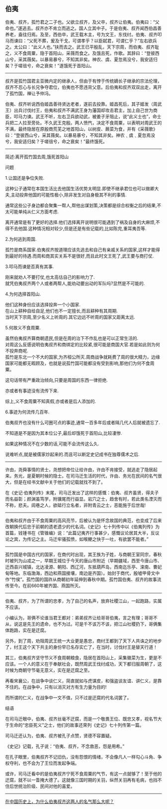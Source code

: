## 伯夷


伯夷、叔齐，孤竹君之二子也。父欲立叔齐，及父卒，叔齐让伯夷。伯夷曰：“父命也。”遂逃去。叔齐亦不肯立而逃之。国人立其中子。于是伯夷、叔齐闻西伯昌善养老，盍往归焉。及至，西伯卒，武王载木主，号为文王，东伐纣。伯夷、叔齐叩马而谏曰：“父死不葬，爰及干戈，可谓孝乎？以臣弑君，可谓仁乎？”左右欲兵之。太公曰：“此义人也。”扶而去之。武王已平殷乱，天下宗周，而伯夷、叔齐耻之，义不食周粟，隐于首阳山，采薇而食之。及饿且死，作歌。其辞曰：“登彼西山兮，采其薇矣。以暴易暴兮，不知其非矣。神农、虞、夏忽焉没兮，我安适归矣？于嗟徂兮，命之衰矣！”遂饿死于首阳山。

---

叔齐是孤竹国君主亚微内定的继承人，但由于有悖于传统嫡长子继承的宗法伦理，叔齐不忍心与长兄争夺君位，伯夷也不愿违背父意。后伯夷和叔齐双双出走，离开了孤竹国，禅让予仲冯。

伯夷、叔齐听说西伯姬昌善待贤达老者，遂前去投靠。姬昌死后，其子姬发（周武王）出兵讨伐纣王，伯夷和叔齐不满武王身为藩国却攻击君主，加上自己世为商臣，叩马力谏。武王不听，左右卫兵欲动武，被姜子牙阻止，说“此义士也”，命士兵把二人拉至旁处。不久武王克殷。两人愤忾，决定不食周粟，以表明对周武王的不满，最终隐居在原殷商荒芜之地首阳山，以树皮、蕨菜为食，并有《采薇歌》曰：“登彼西山兮，采其薇矣。以暴易暴兮，不知其非矣。神农﹑虞﹑夏忽焉没兮，我安适归矣？于嗟徂兮，命之衰矣！”最终饿死。

---

简述:离开孤竹国去周,饿死首阳山

问题

1.让国还是争位失败.

这种公子通常在本国生活比去他国生活优势太明显.即使不继承君位也可以做卿大夫,主动投奔他国的可能性极小,除非发生对自身极其不利的事情.

通常这些公子身边都会聚集一帮人,帮他出谋划策,决策都是综合权衡之后的结果,不太可能单纯从仁义方面考虑.

离开通常是有了更好的选择.他们选择离开说明很可能遇到了祸及自身的大麻烦,不得不去他国.这种情况相对较少,但是还是有些记载的,比如陈完,重耳夷吾等.

2.为何逃到周国.

孤竹是商系国家.伯夷叔齐按道理应该先逃去和自己有亲戚关系的国家,这样才能得到最好的待遇.而周和商其实关系不是很好,而且此时文王死了,武王要与商打仗.    


3.叩马而谏是否真有其事.

刚来就劝人不要打仗,也太高估自己的影响力了.    
就凭伯夷叔齐两个人或者两帮人,能劝动要出动的军队吗?显然是不可能的.    



4.为何选择首阳山.

他们这种身份应该选择投奔一个小国家.    
在山上耕种自给自足,他们也不一定擅长,而且耕种有其周期.    
当时天下宗周,至少名义上听周的.其它边远不听周的国家又距离太远.    


5.何故义不食周粟.

虽然伯夷叔齐算商朝遗民,但是在周的治下不作乱也是可以正常生活的.    
对周这么反感说明伯夷叔齐和商绑定的比较紧,很可能是商国大官.若是如此则为何不投奔商呢.     
孤竹是东北一个不大的国家,为齐桓公所灭.周商战争就耗费了周的很大精力，边缘国家可能都无暇顾及，也就是说孤竹国可能都没有受到影响,那他们为何不食周粟。


这句话带有严重政治倾向,只要是周国的东西一律拒绝.

亦或者有事迹没有流传下来.    

综上,义不食周粟不知真假,亦或者是后人添加的.


6.事迹为何流传几百年.

伯夷叔齐也没有什么可圈可点的事迹,通常一百多年后或者隔几代人后就被遗忘了.     

不知道是不是因为其本位公子,最后却饿死于首阳山,比较凄惨.    

如果这种情况不在少数的话,可能不会流传这么久.   

说难听点,就是被儒家炒起来的.而且可以断定史记成书在独尊儒术之后.

---

许由，尧舜事情的贤士，尧想把帝位让给许由，许由不肯接受，就逃走了隐居起来。务光，是夏朝时候的隐士。在司马迁生活的时代，许由、务光在民间的名气很大，但是在经书文献中关于他们的记载就找不到了。

在《史记·伯夷列传》末尾，司马迁发出了这样的感慨：伯夷、叔齐虽贤，得夫子而名益彰；颜渊虽笃学，附骥尾而行益显。岩穴之士，趋舍有时，若此类名湮灭而不称，悲夫。闾巷之人，欲砥行立名者，非附青云之士，恶能施于后世哉!


---

伯夷和叔齐由于不食周粟的高风亮节，后被认为是怀念故国的典范，也变成了后来改朝换代后忠于前朝的遗老遗少的代名词。《史记》七十列传中以《伯夷列传》为首篇，钱锺书在《管锥编》说：“此篇记夷齐行事甚少，感慨议论居其大半，反议论之宾，为传记之主。马迁牢骚孤愤，如喉鲠之快于一吐，有欲罢不能者。”


---

孤竹国是中国古代的国家，在商代时出现，其王族为子姓，与商朝王室同宗，春秋时被列为山戎之一，早期王城位于今天的唐山市附近（早期疆域，西至今唐山市、迁西县兴城镇，北达凌源、朝阳、西辽河，东抵葫芦岛，西南迄乐亭、滦南、曹妃甸等地。东临渤海，西边和燕国接壤，南边是齐国）。始封于商代，殷墟甲骨文中作“竹侯”。孤竹国的国祚从商朝初年延伸到春秋中期。孤竹国伯夷、叔齐的故事流传至今。在前660年被齐国、燕国所灭。

---

伯夷、叔齐，为了所谓的忠孝，为了自己的名声，放弃社稷江山，一起跑路，实属不应该。

小编认为，哥俩不论谁当君王都对：弟弟叔齐让给哥哥伯夷，言之有理；哥哥不从，说这是先王的遗命，也不为过。可是千不该万不该，把江山社稷扔下，哥俩集体跑路，实在是迂腐。

另外，到了周，劝阻周武王统一大业更是愚忠，商纣王都到了天下人共诛之的地步了，纣王这个天下共主的身份早已名存实亡了，在当时，讨伐纣王是替天行道！

其三，伯夷叔齐坚守节义不食周朝粮食，隐居在首阳山上，采集徽菜为生，更是不应该。一个人的意义在于奉献社会，既然周武王伐纣成功，天下都归服周朝了，这时候为商朝守节毫无意义，实在是迂腐之至。

再看宋襄公，在战争中谈仁义，简直就如与虎谋皮，和强盗谈友谊、讲仁义，是靠不住的。在战争中，只有以消灭对方有生力量为目的!

而所谓的仁义，在战争中一文不值，只不过是迂腐的代名词罢了。

结语

在司马迁眼中，伯夷、叔齐丝毫不迂腐，而是一个敬畏王位、既忠又孝，视名节大于生命的“忠臣死义”之士，他们的故事还荣列《史记》七十列传第一篇。

司马迁还认为，伯夷、叔齐被孔子点赞，贤德不容置疑。

《史记》记载，孔子说：“伯夷、叔齐，不念救恶，怨是用希。”

在孔子眼里，伯夷叔齐不记旧仇，没有怨恨的情绪，不会像凡人一样勾心斗角、争权夺利，也不会为了王位而发起争端。

或许，司马迁看中的是伯夷叔齐宁死不食周粟的气节，有这一点就够了！至于他的迂腐，就不以一眚掩大德了。这就像三国时期的关羽，纵然关羽再有毛病，也挡不住后世统治阶级、民间对他的喜爱。

---

[在中国历史上，为什么伯夷叔齐这两人的名气那么大呢？](https://page.om.qq.com/page/OlnHfHQuH2CmwO5gBxAyDTGQ0)



